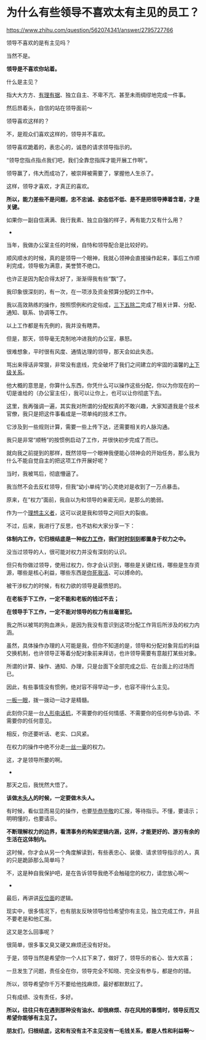 # 为什么有些领导不喜欢太有主见的员工？

https://www.zhihu.com/question/562074341/answer/2795727766

领导不喜欢的是有主见吗？

当然不是。

**领导是不喜欢你站着。**

什么是主见？

指大大方方、[有理有据](https://www.zhihu.com/search?q=%E6%9C%89%E7%90%86%E6%9C%89%E6%8D%AE&search_source=Entity&hybrid_search_source=Entity&hybrid_search_extra=%7B%22sourceType%22%3A%22answer%22%2C%22sourceId%22%3A2795727766%7D)、独立自主、不卑不亢、甚至未雨绸缪地完成一件事。

然后昂着头，自信的站在领导面前～

领导喜欢这样的？

不，是观众们喜欢这样的，领导并不喜欢。

领导喜欢跪着的，表忠心的，诚恳的请求领导指示的。

“领导您指点指点我们吧，我们全靠您指挥才能开展工作啊”。

领导赢了，伟大而成功了，被崇拜被需要了，掌握他人生杀了。

这样，领导才喜欢，才真正的喜欢。

**所以，能力差些不是问题，忠不忠诚、姿态低不低、是不是把领导捧着含着，才是关键。**

如果你一副自信满满、我行我素、独立自强的样子，再有能力又有什么用？

-

当年，我做办公室主任的时候，自恃和领导配合是比较好的。

顺风顺水的时候，真的是领导一个眼神，我就心领神会直接操作起来，事后工作顺利完成，领导极为满意，美誉赞不绝口。

也许正是因为配合得太好了，渐渐得我有些“飘”了。

我印象很深刻的，有一次，在一项涉及资金预算分配的工作中。

我以高效熟练的操作，按照惯例和约定俗成，[三下五除二](https://www.zhihu.com/search?q=%E4%B8%89%E4%B8%8B%E4%BA%94%E9%99%A4%E4%BA%8C&search_source=Entity&hybrid_search_source=Entity&hybrid_search_extra=%7B%22sourceType%22%3A%22answer%22%2C%22sourceId%22%3A2795727766%7D)完成了相关计算、分配、通知、联系、协调等工作。

以上工作都是有先例的，我并没有瞎弄。

但是，那天，领导毫无克制地冲进我的办公室，暴怒。

很难想象，平时很有风度、通情达理的领导，那天会如此失态。

骂出来得话非常狠，非常没有底线，完全破坏了我们之间建立的牢固的温馨的[上下级关系](https://www.zhihu.com/search?q=%E4%B8%8A%E4%B8%8B%E7%BA%A7%E5%85%B3%E7%B3%BB&search_source=Entity&hybrid_search_source=Entity&hybrid_search_extra=%7B%22sourceType%22%3A%22answer%22%2C%22sourceId%22%3A2795727766%7D)。

他大概的意思是，你算什么东西，你凭什么可以操作这些分配，你以为你现在的一切是谁给的（办公室主任），我可以让你上，也可以让你彻底下去。

这里，我再强调一遍，其实我对所谓的分配权真的不敢兴趣，大家知道我是个技术官僚，我只是把这件事看成是一项单纯的技术工作。

它涉及到一些规则计算，需要一些上传下达，还需要相关的人脉沟通。

我只是非常“顺畅”的按惯例启动了工作，并很快初步完成了而已。

就向我之前提到的那样，既然领导一个眼神我便能心领神会的开始任务，那么我为什么不能自觉自主的把这项工作开展好呢？

当时，我被骂后，彻底懵逼了。

我当然不会去反杠领导，但我“幼小单纯”的心灵绝对是收到了一万点暴击。

原来，在“权力”面前，我自以为和领导的亲密无间，是那么的脆弱。

作为一个[理想主义者](https://www.zhihu.com/search?q=%E7%90%86%E6%83%B3%E4%B8%BB%E4%B9%89%E8%80%85&search_source=Entity&hybrid_search_source=Entity&hybrid_search_extra=%7B%22sourceType%22%3A%22answer%22%2C%22sourceId%22%3A2795727766%7D)，这可以说是我和领导之间巨大的裂痕。

不过，后来，我进行了反思，也不妨和大家分享一下：

**体制内工作，它归根结底是一种[权力工作](https://www.zhihu.com/search?q=%E6%9D%83%E5%8A%9B%E5%B7%A5%E4%BD%9C&search_source=Entity&hybrid_search_source=Entity&hybrid_search_extra=%7B%22sourceType%22%3A%22answer%22%2C%22sourceId%22%3A2795727766%7D)，我们[时时刻刻](https://www.zhihu.com/search?q=%E6%97%B6%E6%97%B6%E5%88%BB%E5%88%BB&search_source=Entity&hybrid_search_source=Entity&hybrid_search_extra=%7B%22sourceType%22%3A%22answer%22%2C%22sourceId%22%3A2795727766%7D)都置身于权力之中。**

没当过领导的人，很可能对权力并没有深刻的认识。

但只有你做过领导，使用过权力，你才会认识到，哪些是关键红线，哪些是生存资源，哪些是核心利益，哪些东西是[你死我活](https://www.zhihu.com/search?q=%E4%BD%A0%E6%AD%BB%E6%88%91%E6%B4%BB&search_source=Entity&hybrid_search_source=Entity&hybrid_search_extra=%7B%22sourceType%22%3A%22answer%22%2C%22sourceId%22%3A2795727766%7D)、可以搏命的。

被干涉权力的时候，有权力欲的领导是最愤怒的。

**在老板手下工作，一定不能和老板的钱过不去；**

**在领导手下工作，一定不能对领导的权力有丝毫冒犯。**

我之所以被骂的狗血淋头，是因为我没有意识到这项分配工作背后所涉及的权力内涵。

虽然，具体操作办理的人可能是我，但你不知道的是，领导和分配对象背后的利益交换机制，也许领导正等着分配对象前来拜访，也许领导需要有意敲打某些对象。

所谓的计算、操作、通知、办理，只是台面下全部完成之后、在台面上的过场而已。

因此，有些事情没有惯例，绝对容不得早动一步，也容不得什么主见。

[一板一眼](https://www.zhihu.com/search?q=%E4%B8%80%E6%9D%BF%E4%B8%80%E7%9C%BC&search_source=Entity&hybrid_search_source=Entity&hybrid_search_extra=%7B%22sourceType%22%3A%22answer%22%2C%22sourceId%22%3A2795727766%7D)，拨一拨动一动才是精髓。

此刻你只是一台[人形电话机](https://www.zhihu.com/search?q=%E4%BA%BA%E5%BD%A2%E7%94%B5%E8%AF%9D%E6%9C%BA&search_source=Entity&hybrid_search_source=Entity&hybrid_search_extra=%7B%22sourceType%22%3A%22answer%22%2C%22sourceId%22%3A2795727766%7D)，不需要你的任何情感、不需要你的任何参与协调、不需要你的任何意见。

相反，你还要听话、老实、口风紧。

在权力的操作中绝不分走[一丝一毫](https://www.zhihu.com/search?q=%E4%B8%80%E4%B8%9D%E4%B8%80%E6%AF%AB&search_source=Entity&hybrid_search_source=Entity&hybrid_search_extra=%7B%22sourceType%22%3A%22answer%22%2C%22sourceId%22%3A2795727766%7D)的权力。

这，才是领导所要的啊。

-

那天之后，我恍然大悟了。

**该做[木头人](https://www.zhihu.com/search?q=%E6%9C%A8%E5%A4%B4%E4%BA%BA&search_source=Entity&hybrid_search_source=Entity&hybrid_search_extra=%7B%22sourceType%22%3A%22answer%22%2C%22sourceId%22%3A2795727766%7D)的时候，一定要做木头人。**

有时候，看似显而易见的操作，也要[毕恭毕敬](https://www.zhihu.com/search?q=%E6%AF%95%E6%81%AD%E6%AF%95%E6%95%AC&search_source=Entity&hybrid_search_source=Entity&hybrid_search_extra=%7B%22sourceType%22%3A%22answer%22%2C%22sourceId%22%3A2795727766%7D)的汇报，等待指示。不懂，要请示；明明懂的，也要请示。

**不断理解权力的边界，看清事务的构架逻辑内涵，这样，才能更好的、游刃有余的生活在这体制内。**

这时候，你才会从另一个角度解读到，有些表忠心、装傻、请求领导指示的人，真的只是跪舔那么简单吗？

不，这是种自我保护吧，是在告诉领导我绝不会触碰您的权力，请您放心啊～

-

最后，再讲讲[反位面](https://www.zhihu.com/search?q=%E5%8F%8D%E4%BD%8D%E9%9D%A2&search_source=Entity&hybrid_search_source=Entity&hybrid_search_extra=%7B%22sourceType%22%3A%22answer%22%2C%22sourceId%22%3A2795727766%7D)的逻辑。

现实中，很多情况下，也有朋友反映领导恰恰希望你有主见，独立完成工作，并且不要老是和他汇报。

这又是怎么回事呢？

很简单，很多事又臭又硬又麻烦还没有好处。

于是，领导当然是希望你一个人扛下来了，做好了，领导乐的省心、皆大欢喜；

一旦发生了问题，责任全在你，领导完全不知晓、完全没有参与，都是你的错。

所以，领导希望你千万不要给他找麻烦，最好都默默扛了。

只有成绩、没有责任，多好。

**所以，往往只有在遇到那种没有油水、却很麻烦、存在风险的事情时，领导反而又希望你能够有主见了。**

**朋友们，归根结底，这和有没有主不主见没有一毛钱关系，都是人性和利益啊～**